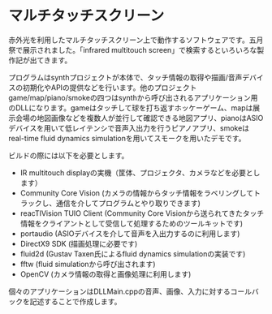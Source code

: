 マルチタッチスクリーン
==========

赤外光を利用したマルチタッチスクリーン上で動作するソフトウェアです。五月祭で展示されました。「infrared multitouch screen」で検索するといろいろな製作記が出てきます。

プログラムはsynthプロジェクトが本体で、タッチ情報の取得や描画/音声デバイスの初期化やAPIの提供などを行います。他のプロジェクトgame/map/piano/smokeの四つはsynthから呼び出されるアプリケーション用のDLLになります。gameはタッチして球を打ち返すホッケーゲーム、mapは展示会場の地図画像などを複数人が並行して確認できる地図アプリ、pianoはASIOデバイスを用いて低レイテンシで音声入出力を行うピアノアプリ、smokeはreal-time fluid dynamics simulationを用いてスモークを用いたデモです。

ビルドの際には以下を必要とします。

- IR multitouch displayの実機（筐体、プロジェクタ、カメラなどを必要とします）
- Community Core Vision (カメラの情報からタッチ情報をラベリングしてトラックし、通信を介してプログラムとやり取りできます)
- reacTIVision TUIO Client (Community Core Visionから送られてきたタッチ情報をクライアントとして受信して処理するためのツールキットです)
- portaudio (ASIOデバイスを介して音声を入出力するのに利用します)
- DirectX9 SDK (描画処理に必要です)
- fluid2d (Gustav Taxen氏によるfluid dynamics simulationの実装です)
- fftw (fluid simulationから呼び出されます)
- OpenCV (カメラ情報の取得と画像処理に利用します)

個々のアプリケーションはDLLMain.cppの音声、画像、入力に対するコールバックを記述することで作成します。
